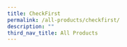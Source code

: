 ```yaml
---
title: CheckFirst
permalink: /all-products/checkfirst/
description: ""
third_nav_title: All Products
---
```




